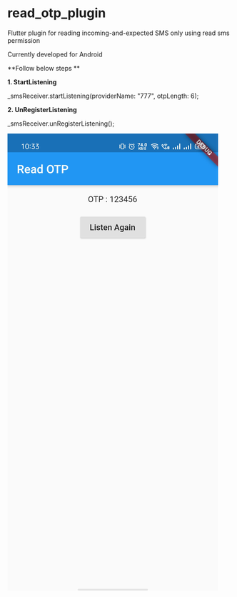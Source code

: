 # read_otp_plugin

Flutter plugin for reading incoming-and-expected SMS only using read sms permission

Currently developed for Android

**Follow below steps **


**1. StartListening**

_smsReceiver.startListening(providerName: "777", otpLength: 6);

**2. UnRegisterListening**

_smsReceiver.unRegisterListening();

![Read OTP](https://github.com/dineshpote26/flutter_read_otp/blob/master/screenshot/example2.jpeg)